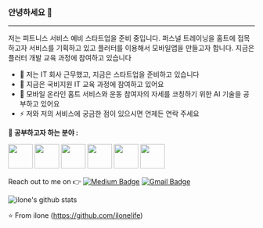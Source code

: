 ### 안녕하세요 👋
---

저는 피트니스 서비스 예비 스타트업을 준비 중입니다.
퍼스널 트레이닝을 홈트에 접목하고자 서비스를 기획하고 있고
플러터를 이용해서 모바일앱을 만들고자 합니다.
지금은 플러터 개발 교육 과정에 참여하고 있습니다

- 🔭 저는 IT 회사 근무했고, 지금은 스타트업을 준비하고 있습니다
- 🌱 지금은 국비지원 IT 교육 과정에 참여하고 있어요
- 👯 모바일 온라인 홈트 서비스와 운동 참여자의 자세를 코칭하기 위한 AI 기술을 공부하고 있어요
- ⚡ 저와 저의 서비스에 궁금한 점이 있으시면 언제든 연락 주세요 

**🌱 공부하고자 하는 분야 :**

<code><a href="https://www.javascript.com/" target="_blank"><img height="50" src="https://www.vectorlogo.zone/logos/javascript/javascript-ar21.svg"></a></code>
<code><a href="https://reactjs.org/" target="_blank"><img height="50" src="https://www.vectorlogo.zone/logos/reactjs/reactjs-ar21.svg"></a></code>
<code><a href="https://cloud.google.com/" target="_blank"><img height="50" src="https://www.vectorlogo.zone/logos/google_cloud/google_cloud-ar21.svg"></a></code>
<code><a href="https://flutter.dev/" target="_blank"><img height="50" src="https://www.vectorlogo.zone/logos/flutterio/flutterio-icon.svg"></a></code>
<code><a href="https://www.python.org/" target="_blank"><img height="50" src="https://www.vectorlogo.zone/logos/python/python-ar21.svg"></a></code>
<code><a href="https://www.docker.com/" target="_blank"><img height="50" src="https://www.vectorlogo.zone/logos/docker/docker-ar21.svg"></a></code>


 Reach out to me on :point_right: 
[![Medium Badge](https://img.shields.io/badge/-Medium-000?style=flat-square&logo=Medium&logoColor=white&&link=https://medium.com/@rvividha)](https://medium.com/@rvividha)
[![Gmail Badge](https://img.shields.io/badge/-Gmail-c14438?style=flat-square&logo=Gmail&logoColor=white&link=mailto:iloneslife@gmail.com)](mailto:rvividha@gmail.com)

<!--
**V2dha/V2dha** is a ✨ _special_ ✨ repository because its `README.md` (this file) appears on your GitHub profile.

Here are some ideas to get you started:

- 🔭 I’m currently working on ...
- 🌱 I’m currently learning ...
- 👯 I’m looking to collaborate on ...
- 🤔 I’m looking for help with ...
- 💬 Ask me about ...
- 📫 How to reach me: ...
- 😄 Pronouns: ...
- ⚡ Fun fact: ...
-->

![ilone's github stats](https://github-readme-stats.vercel.app/api?username=ilonelife&show_icons=true&title_color=fff&icon_color=FFD700&text_color=ECECEC&bg_color=8A2BE2)

⭐️ From ilone (https://github.com/ilonelife)

